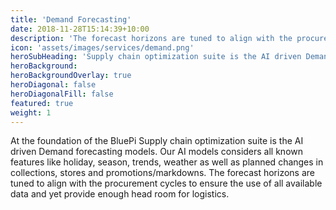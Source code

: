 ```yaml
---
title: 'Demand Forecasting'
date: 2018-11-28T15:14:39+10:00
description: 'The forecast horizons are tuned to align with the procurement cycles to ensure the use of all available data and yet provide enough head room for logistics.'
icon: 'assets/images/services/demand.png'
heroSubHeading: 'Supply chain optimization suite is the AI driven Demand forecasting models'
heroBackground:
heroBackgroundOverlay: true
heroDiagonal: false
heroDiagonalFill: false
featured: true
weight: 1
---
```



At the foundation of the BluePi Supply chain optimization suite is the AI driven Demand forecasting models. Our AI models considers all known features like holiday, season, trends, weather as well as planned changes in collections, stores and promotions/markdowns. The forecast horizons are tuned to align with the procurement cycles to ensure the use of all available data and yet provide enough head room for logistics.